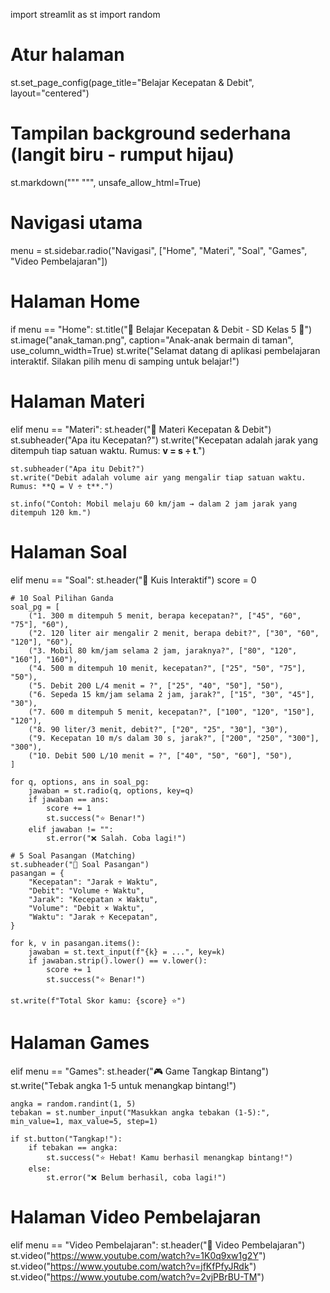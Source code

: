 import streamlit as st
import random

# Atur halaman
st.set_page_config(page_title="Belajar Kecepatan & Debit", layout="centered")

# Tampilan background sederhana (langit biru - rumput hijau)
st.markdown("""
    <style>
    .stApp {
        background: linear-gradient(to bottom, #87ceeb 0%, #b2fba5 100%);
    }
    </style>
""", unsafe_allow_html=True)

# Navigasi utama
menu = st.sidebar.radio("Navigasi", ["Home", "Materi", "Soal", "Games", "Video Pembelajaran"])

# Halaman Home
if menu == "Home":
    st.title("🌟 Belajar Kecepatan & Debit - SD Kelas 5 🌟")
    st.image("anak_taman.png", caption="Anak-anak bermain di taman", use_column_width=True)
    st.write("Selamat datang di aplikasi pembelajaran interaktif. Silakan pilih menu di samping untuk belajar!")

# Halaman Materi
elif menu == "Materi":
    st.header("📘 Materi Kecepatan & Debit")
    st.subheader("Apa itu Kecepatan?")
    st.write("Kecepatan adalah jarak yang ditempuh tiap satuan waktu. Rumus: **v = s ÷ t**.")

    st.subheader("Apa itu Debit?")
    st.write("Debit adalah volume air yang mengalir tiap satuan waktu. Rumus: **Q = V ÷ t**.")

    st.info("Contoh: Mobil melaju 60 km/jam → dalam 2 jam jarak yang ditempuh 120 km.")

# Halaman Soal
elif menu == "Soal":
    st.header("📝 Kuis Interaktif")
    score = 0

    # 10 Soal Pilihan Ganda
    soal_pg = [
        ("1. 300 m ditempuh 5 menit, berapa kecepatan?", ["45", "60", "75"], "60"),
        ("2. 120 liter air mengalir 2 menit, berapa debit?", ["30", "60", "120"], "60"),
        ("3. Mobil 80 km/jam selama 2 jam, jaraknya?", ["80", "120", "160"], "160"),
        ("4. 500 m ditempuh 10 menit, kecepatan?", ["25", "50", "75"], "50"),
        ("5. Debit 200 L/4 menit = ?", ["25", "40", "50"], "50"),
        ("6. Sepeda 15 km/jam selama 2 jam, jarak?", ["15", "30", "45"], "30"),
        ("7. 600 m ditempuh 5 menit, kecepatan?", ["100", "120", "150"], "120"),
        ("8. 90 liter/3 menit, debit?", ["20", "25", "30"], "30"),
        ("9. Kecepatan 10 m/s dalam 30 s, jarak?", ["200", "250", "300"], "300"),
        ("10. Debit 500 L/10 menit = ?", ["40", "50", "60"], "50"),
    ]

    for q, options, ans in soal_pg:
        jawaban = st.radio(q, options, key=q)
        if jawaban == ans:
            score += 1
            st.success("⭐ Benar!")
        elif jawaban != "":
            st.error("❌ Salah. Coba lagi!")

    # 5 Soal Pasangan (Matching)
    st.subheader("🔗 Soal Pasangan")
    pasangan = {
        "Kecepatan": "Jarak ÷ Waktu",
        "Debit": "Volume ÷ Waktu",
        "Jarak": "Kecepatan × Waktu",
        "Volume": "Debit × Waktu",
        "Waktu": "Jarak ÷ Kecepatan",
    }

    for k, v in pasangan.items():
        jawaban = st.text_input(f"{k} = ...", key=k)
        if jawaban.strip().lower() == v.lower():
            score += 1
            st.success("⭐ Benar!")

    st.write(f"Total Skor kamu: {score} ⭐")

# Halaman Games
elif menu == "Games":
    st.header("🎮 Game Tangkap Bintang")
    st.write("Tebak angka 1-5 untuk menangkap bintang!")

    angka = random.randint(1, 5)
    tebakan = st.number_input("Masukkan angka tebakan (1-5):", min_value=1, max_value=5, step=1)

    if st.button("Tangkap!"):
        if tebakan == angka:
            st.success("⭐ Hebat! Kamu berhasil menangkap bintang!")
        else:
            st.error("❌ Belum berhasil, coba lagi!")

# Halaman Video Pembelajaran
elif menu == "Video Pembelajaran":
    st.header("🎥 Video Pembelajaran")
    st.video("https://www.youtube.com/watch?v=1K0q9xw1g2Y")
    st.video("https://www.youtube.com/watch?v=jfKfPfyJRdk")
    st.video("https://www.youtube.com/watch?v=2vjPBrBU-TM")
